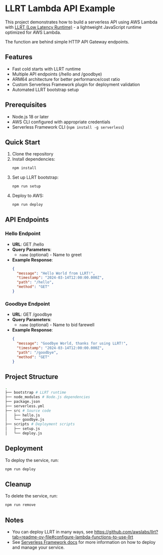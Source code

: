 # LLRT Lambda API Example

This project demonstrates how to build a serverless API using AWS Lambda with [LLRT (Low Latency Runtime)](https://github.com/awslabs/llrt) - a lightweight JavaScript runtime optimized for AWS Lambda.

The function are behind simple HTTP API Gateway endpoints.

## Features

- Fast cold starts with LLRT runtime
- Multiple API endpoints (/hello and /goodbye)
- ARM64 architecture for better performance/cost ratio
- Custom Serverless Framework plugin for deployment validation
- Automated LLRT bootstrap setup

## Prerequisites

- Node.js 18 or later
- AWS CLI configured with appropriate credentials
- Serverless Framework CLI (`npm install -g serverless`)

## Quick Start

1. Clone the repository
2. Install dependencies:
   ```bash
   npm install
   ```
3. Set up LLRT bootstrap:
   ```bash
   npm run setup
   ```
4. Deploy to AWS:
   ```bash
   npm run deploy
   ```

## API Endpoints

### Hello Endpoint

- **URL**: GET /hello
- **Query Parameters**: 
  - `name` (optional) - Name to greet
- **Example Response**:
  ```json
  {
    "message": "Hello World from LLRT!",
    "timestamp": "2024-03-14T12:00:00.000Z",
    "path": "/hello",
    "method": "GET"
  }
  ```

### Goodbye Endpoint

- **URL**: GET /goodbye
- **Query Parameters**: 
  - `name` (optional) - Name to bid farewell
- **Example Response**:
  ```json
  {
    "message": "Goodbye World, thanks for using LLRT!",
    "timestamp": "2024-03-14T12:00:00.000Z",
    "path": "/goodbye",
    "method": "GET"
  }
  ```

## Project Structure

```bash
.
├── bootstrap # LLRT runtime
├── node_modules # Node.js dependencies
├── package.json
├── serverless.yml
├── src # Source code
│   ├── hello.js
│   └── goodbye.js
├── scripts # Deployment scripts
│   ├── setup.js
│   └── deploy.js
```

## Deployment

To deploy the service, run:

```bash
npm run deploy
```

## Cleanup

To delete the service, run:

```bash
npm run remove
```

## Notes

- You can deploy LLRT in many ways, see https://github.com/awslabs/llrt?tab=readme-ov-file#configure-lambda-functions-to-use-llrt
- See [Serverless Framework docs](https://www.serverless.com/framework/docs) for more information on how to deploy and manage your service.